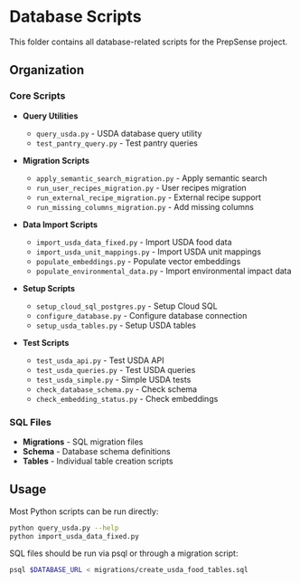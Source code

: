 # Database Scripts

This folder contains all database-related scripts for the PrepSense project.

## Organization

### Core Scripts
- **Query Utilities**
  - `query_usda.py` - USDA database query utility
  - `test_pantry_query.py` - Test pantry queries
  
- **Migration Scripts**
  - `apply_semantic_search_migration.py` - Apply semantic search
  - `run_user_recipes_migration.py` - User recipes migration
  - `run_external_recipe_migration.py` - External recipe support
  - `run_missing_columns_migration.py` - Add missing columns
  
- **Data Import Scripts**
  - `import_usda_data_fixed.py` - Import USDA food data
  - `import_usda_unit_mappings.py` - Import USDA unit mappings
  - `populate_embeddings.py` - Populate vector embeddings
  - `populate_environmental_data.py` - Import environmental impact data
  
- **Setup Scripts**
  - `setup_cloud_sql_postgres.py` - Setup Cloud SQL
  - `configure_database.py` - Configure database connection
  - `setup_usda_tables.py` - Setup USDA tables
  
- **Test Scripts**
  - `test_usda_api.py` - Test USDA API
  - `test_usda_queries.py` - Test USDA queries
  - `test_usda_simple.py` - Simple USDA tests
  - `check_database_schema.py` - Check schema
  - `check_embedding_status.py` - Check embeddings
  
### SQL Files
- **Migrations** - SQL migration files
- **Schema** - Database schema definitions
- **Tables** - Individual table creation scripts

## Usage

Most Python scripts can be run directly:
```bash
python query_usda.py --help
python import_usda_data_fixed.py
```

SQL files should be run via psql or through a migration script:
```bash
psql $DATABASE_URL < migrations/create_usda_food_tables.sql
```
